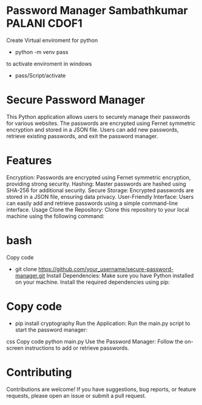 # Password Manager Sambathkumar PALANI CDOF1

Create Virtual enviroment for python 
- python -m venv pass

to activate enviroment in windows
- pass/Script/activate  


# Secure Password Manager
This Python application allows users to securely manage their passwords for various websites. The passwords are encrypted using Fernet symmetric encryption and stored in a JSON file. Users can add new passwords, retrieve existing passwords, and exit the password manager.

# Features
Encryption: Passwords are encrypted using Fernet symmetric encryption, providing strong security.
Hashing: Master passwords are hashed using SHA-256 for additional security.
Secure Storage: Encrypted passwords are stored in a JSON file, ensuring data privacy.
User-Friendly Interface: Users can easily add and retrieve passwords using a simple command-line interface.
Usage
Clone the Repository: Clone this repository to your local machine using the following command:

# bash
Copy code
- git clone https://github.com/your_username/secure-password-manager.git
Install Dependencies: Make sure you have Python installed on your machine. Install the required dependencies using pip:

# Copy code
- pip install cryptography
Run the Application: Run the main.py script to start the password manager:

css
Copy code
python main.py
Use the Password Manager: Follow the on-screen instructions to add or retrieve passwords.

# Contributing
Contributions are welcome! If you have suggestions, bug reports, or feature requests, please open an issue or submit a pull request.
